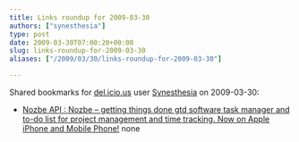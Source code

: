 ```yaml
---
title: Links roundup for 2009-03-30
authors: ["synesthesia"]
type: post
date: 2009-03-30T07:00:20+00:00
slug: links-roundup-for-2009-03-30 
aliases: ["/2009/03/30/links-roundup-for-2009-03-30"]

---
```

Shared bookmarks for [del.icio.us][1] user [Synesthesia][2] on 2009-03-30:

  * [Nozbe API : Nozbe &#8211; getting things done gtd software task manager and to-do list for project management and time tracking. Now on Apple iPhone and Mobile Phone!][3] 
    none</li> </ul>

 [1]: https://del.icio.us/
 [2]: https://del.icio.us/synesthesia
 [3]: https://www.nozbe.com/gtd/api